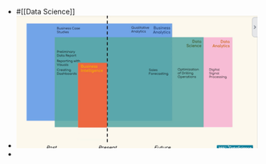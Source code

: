 - #[[Data Science]]
- ![Screenshot 2022-11-10 232258.png](../assets/Screenshot_2022-11-10_232258_1668290640595_0.png)
-